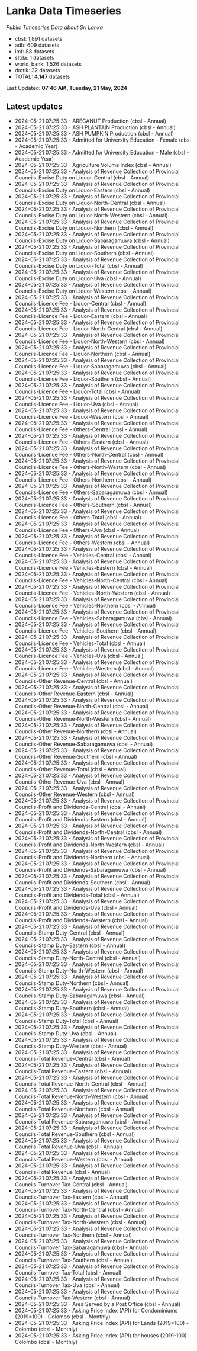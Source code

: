 # Lanka Data Timeseries
*Public Timeseries Data about Sri Lanka*

* cbsl: 1,891 datasets
* adb: 609 datasets
* imf: 88 datasets
* sltda: 1 datasets
* world_bank: 1,526 datasets
* dmtlk: 32 datasets
* TOTAL: **4,147** datasets

Last Updated: **07:46 AM, Tuesday, 21 May, 2024**

## Latest updates

* 2024-05-21 07:25:33 - ARECANUT Production (cbsl - Annual)
* 2024-05-21 07:25:33 - ASH PLANTAIN Production (cbsl - Annual)
* 2024-05-21 07:25:33 - ASH PUMPKIN Production (cbsl - Annual)
* 2024-05-21 07:25:33 - Admitted for University Education - Female (cbsl - Academic Year)
* 2024-05-21 07:25:33 - Admitted for University Education - Male (cbsl - Academic Year)
* 2024-05-21 07:25:33 - Agriculture Volume Index (cbsl - Annual)
* 2024-05-21 07:25:33 - Analysis of Revenue Collection of Provincial Councils-Excise Duty on Liquor-Central (cbsl - Annual)
* 2024-05-21 07:25:33 - Analysis of Revenue Collection of Provincial Councils-Excise Duty on Liquor-Eastern (cbsl - Annual)
* 2024-05-21 07:25:33 - Analysis of Revenue Collection of Provincial Councils-Excise Duty on Liquor-North-Central (cbsl - Annual)
* 2024-05-21 07:25:33 - Analysis of Revenue Collection of Provincial Councils-Excise Duty on Liquor-North-Western (cbsl - Annual)
* 2024-05-21 07:25:33 - Analysis of Revenue Collection of Provincial Councils-Excise Duty on Liquor-Northern (cbsl - Annual)
* 2024-05-21 07:25:33 - Analysis of Revenue Collection of Provincial Councils-Excise Duty on Liquor-Sabaragamuwa (cbsl - Annual)
* 2024-05-21 07:25:33 - Analysis of Revenue Collection of Provincial Councils-Excise Duty on Liquor-Southern (cbsl - Annual)
* 2024-05-21 07:25:33 - Analysis of Revenue Collection of Provincial Councils-Excise Duty on Liquor-Total (cbsl - Annual)
* 2024-05-21 07:25:33 - Analysis of Revenue Collection of Provincial Councils-Excise Duty on Liquor-Uva (cbsl - Annual)
* 2024-05-21 07:25:33 - Analysis of Revenue Collection of Provincial Councils-Excise Duty on Liquor-Western (cbsl - Annual)
* 2024-05-21 07:25:33 - Analysis of Revenue Collection of Provincial Councils-Licence Fee - Liquor-Central (cbsl - Annual)
* 2024-05-21 07:25:33 - Analysis of Revenue Collection of Provincial Councils-Licence Fee - Liquor-Eastern (cbsl - Annual)
* 2024-05-21 07:25:33 - Analysis of Revenue Collection of Provincial Councils-Licence Fee - Liquor-North-Central (cbsl - Annual)
* 2024-05-21 07:25:33 - Analysis of Revenue Collection of Provincial Councils-Licence Fee - Liquor-North-Western (cbsl - Annual)
* 2024-05-21 07:25:33 - Analysis of Revenue Collection of Provincial Councils-Licence Fee - Liquor-Northern (cbsl - Annual)
* 2024-05-21 07:25:33 - Analysis of Revenue Collection of Provincial Councils-Licence Fee - Liquor-Sabaragamuwa (cbsl - Annual)
* 2024-05-21 07:25:33 - Analysis of Revenue Collection of Provincial Councils-Licence Fee - Liquor-Southern (cbsl - Annual)
* 2024-05-21 07:25:33 - Analysis of Revenue Collection of Provincial Councils-Licence Fee - Liquor-Total (cbsl - Annual)
* 2024-05-21 07:25:33 - Analysis of Revenue Collection of Provincial Councils-Licence Fee - Liquor-Uva (cbsl - Annual)
* 2024-05-21 07:25:33 - Analysis of Revenue Collection of Provincial Councils-Licence Fee - Liquor-Western (cbsl - Annual)
* 2024-05-21 07:25:33 - Analysis of Revenue Collection of Provincial Councils-Licence Fee - Others-Central (cbsl - Annual)
* 2024-05-21 07:25:33 - Analysis of Revenue Collection of Provincial Councils-Licence Fee - Others-Eastern (cbsl - Annual)
* 2024-05-21 07:25:33 - Analysis of Revenue Collection of Provincial Councils-Licence Fee - Others-North-Central (cbsl - Annual)
* 2024-05-21 07:25:33 - Analysis of Revenue Collection of Provincial Councils-Licence Fee - Others-North-Western (cbsl - Annual)
* 2024-05-21 07:25:33 - Analysis of Revenue Collection of Provincial Councils-Licence Fee - Others-Northern (cbsl - Annual)
* 2024-05-21 07:25:33 - Analysis of Revenue Collection of Provincial Councils-Licence Fee - Others-Sabaragamuwa (cbsl - Annual)
* 2024-05-21 07:25:33 - Analysis of Revenue Collection of Provincial Councils-Licence Fee - Others-Southern (cbsl - Annual)
* 2024-05-21 07:25:33 - Analysis of Revenue Collection of Provincial Councils-Licence Fee - Others-Total (cbsl - Annual)
* 2024-05-21 07:25:33 - Analysis of Revenue Collection of Provincial Councils-Licence Fee - Others-Uva (cbsl - Annual)
* 2024-05-21 07:25:33 - Analysis of Revenue Collection of Provincial Councils-Licence Fee - Others-Western (cbsl - Annual)
* 2024-05-21 07:25:33 - Analysis of Revenue Collection of Provincial Councils-Licence Fee - Vehicles-Central (cbsl - Annual)
* 2024-05-21 07:25:33 - Analysis of Revenue Collection of Provincial Councils-Licence Fee - Vehicles-Eastern (cbsl - Annual)
* 2024-05-21 07:25:33 - Analysis of Revenue Collection of Provincial Councils-Licence Fee - Vehicles-North-Central (cbsl - Annual)
* 2024-05-21 07:25:33 - Analysis of Revenue Collection of Provincial Councils-Licence Fee - Vehicles-North-Western (cbsl - Annual)
* 2024-05-21 07:25:33 - Analysis of Revenue Collection of Provincial Councils-Licence Fee - Vehicles-Northern (cbsl - Annual)
* 2024-05-21 07:25:33 - Analysis of Revenue Collection of Provincial Councils-Licence Fee - Vehicles-Sabaragamuwa (cbsl - Annual)
* 2024-05-21 07:25:33 - Analysis of Revenue Collection of Provincial Councils-Licence Fee - Vehicles-Southern (cbsl - Annual)
* 2024-05-21 07:25:33 - Analysis of Revenue Collection of Provincial Councils-Licence Fee - Vehicles-Total (cbsl - Annual)
* 2024-05-21 07:25:33 - Analysis of Revenue Collection of Provincial Councils-Licence Fee - Vehicles-Uva (cbsl - Annual)
* 2024-05-21 07:25:33 - Analysis of Revenue Collection of Provincial Councils-Licence Fee - Vehicles-Western (cbsl - Annual)
* 2024-05-21 07:25:33 - Analysis of Revenue Collection of Provincial Councils-Other Revenue-Central (cbsl - Annual)
* 2024-05-21 07:25:33 - Analysis of Revenue Collection of Provincial Councils-Other Revenue-Eastern (cbsl - Annual)
* 2024-05-21 07:25:33 - Analysis of Revenue Collection of Provincial Councils-Other Revenue-North-Central (cbsl - Annual)
* 2024-05-21 07:25:33 - Analysis of Revenue Collection of Provincial Councils-Other Revenue-North-Western (cbsl - Annual)
* 2024-05-21 07:25:33 - Analysis of Revenue Collection of Provincial Councils-Other Revenue-Northern (cbsl - Annual)
* 2024-05-21 07:25:33 - Analysis of Revenue Collection of Provincial Councils-Other Revenue-Sabaragamuwa (cbsl - Annual)
* 2024-05-21 07:25:33 - Analysis of Revenue Collection of Provincial Councils-Other Revenue-Southern (cbsl - Annual)
* 2024-05-21 07:25:33 - Analysis of Revenue Collection of Provincial Councils-Other Revenue-Total (cbsl - Annual)
* 2024-05-21 07:25:33 - Analysis of Revenue Collection of Provincial Councils-Other Revenue-Uva (cbsl - Annual)
* 2024-05-21 07:25:33 - Analysis of Revenue Collection of Provincial Councils-Other Revenue-Western (cbsl - Annual)
* 2024-05-21 07:25:33 - Analysis of Revenue Collection of Provincial Councils-Profit and Dividends-Central (cbsl - Annual)
* 2024-05-21 07:25:33 - Analysis of Revenue Collection of Provincial Councils-Profit and Dividends-Eastern (cbsl - Annual)
* 2024-05-21 07:25:33 - Analysis of Revenue Collection of Provincial Councils-Profit and Dividends-North-Central (cbsl - Annual)
* 2024-05-21 07:25:33 - Analysis of Revenue Collection of Provincial Councils-Profit and Dividends-North-Western (cbsl - Annual)
* 2024-05-21 07:25:33 - Analysis of Revenue Collection of Provincial Councils-Profit and Dividends-Northern (cbsl - Annual)
* 2024-05-21 07:25:33 - Analysis of Revenue Collection of Provincial Councils-Profit and Dividends-Sabaragamuwa (cbsl - Annual)
* 2024-05-21 07:25:33 - Analysis of Revenue Collection of Provincial Councils-Profit and Dividends-Southern (cbsl - Annual)
* 2024-05-21 07:25:33 - Analysis of Revenue Collection of Provincial Councils-Profit and Dividends-Total (cbsl - Annual)
* 2024-05-21 07:25:33 - Analysis of Revenue Collection of Provincial Councils-Profit and Dividends-Uva (cbsl - Annual)
* 2024-05-21 07:25:33 - Analysis of Revenue Collection of Provincial Councils-Profit and Dividends-Western (cbsl - Annual)
* 2024-05-21 07:25:33 - Analysis of Revenue Collection of Provincial Councils-Stamp Duty-Central (cbsl - Annual)
* 2024-05-21 07:25:33 - Analysis of Revenue Collection of Provincial Councils-Stamp Duty-Eastern (cbsl - Annual)
* 2024-05-21 07:25:33 - Analysis of Revenue Collection of Provincial Councils-Stamp Duty-North-Central (cbsl - Annual)
* 2024-05-21 07:25:33 - Analysis of Revenue Collection of Provincial Councils-Stamp Duty-North-Western (cbsl - Annual)
* 2024-05-21 07:25:33 - Analysis of Revenue Collection of Provincial Councils-Stamp Duty-Northern (cbsl - Annual)
* 2024-05-21 07:25:33 - Analysis of Revenue Collection of Provincial Councils-Stamp Duty-Sabaragamuwa (cbsl - Annual)
* 2024-05-21 07:25:33 - Analysis of Revenue Collection of Provincial Councils-Stamp Duty-Southern (cbsl - Annual)
* 2024-05-21 07:25:33 - Analysis of Revenue Collection of Provincial Councils-Stamp Duty-Total (cbsl - Annual)
* 2024-05-21 07:25:33 - Analysis of Revenue Collection of Provincial Councils-Stamp Duty-Uva (cbsl - Annual)
* 2024-05-21 07:25:33 - Analysis of Revenue Collection of Provincial Councils-Stamp Duty-Western (cbsl - Annual)
* 2024-05-21 07:25:33 - Analysis of Revenue Collection of Provincial Councils-Total Revenue-Central (cbsl - Annual)
* 2024-05-21 07:25:33 - Analysis of Revenue Collection of Provincial Councils-Total Revenue-Eastern (cbsl - Annual)
* 2024-05-21 07:25:33 - Analysis of Revenue Collection of Provincial Councils-Total Revenue-North-Central (cbsl - Annual)
* 2024-05-21 07:25:33 - Analysis of Revenue Collection of Provincial Councils-Total Revenue-North-Western (cbsl - Annual)
* 2024-05-21 07:25:33 - Analysis of Revenue Collection of Provincial Councils-Total Revenue-Northern (cbsl - Annual)
* 2024-05-21 07:25:33 - Analysis of Revenue Collection of Provincial Councils-Total Revenue-Sabaragamuwa (cbsl - Annual)
* 2024-05-21 07:25:33 - Analysis of Revenue Collection of Provincial Councils-Total Revenue-Southern (cbsl - Annual)
* 2024-05-21 07:25:33 - Analysis of Revenue Collection of Provincial Councils-Total Revenue-Uva (cbsl - Annual)
* 2024-05-21 07:25:33 - Analysis of Revenue Collection of Provincial Councils-Total Revenue-Western (cbsl - Annual)
* 2024-05-21 07:25:33 - Analysis of Revenue Collection of Provincial Councils-Total Revenue (cbsl - Annual)
* 2024-05-21 07:25:33 - Analysis of Revenue Collection of Provincial Councils-Turnover Tax-Central (cbsl - Annual)
* 2024-05-21 07:25:33 - Analysis of Revenue Collection of Provincial Councils-Turnover Tax-Eastern (cbsl - Annual)
* 2024-05-21 07:25:33 - Analysis of Revenue Collection of Provincial Councils-Turnover Tax-North-Central (cbsl - Annual)
* 2024-05-21 07:25:33 - Analysis of Revenue Collection of Provincial Councils-Turnover Tax-North-Western (cbsl - Annual)
* 2024-05-21 07:25:33 - Analysis of Revenue Collection of Provincial Councils-Turnover Tax-Northern (cbsl - Annual)
* 2024-05-21 07:25:33 - Analysis of Revenue Collection of Provincial Councils-Turnover Tax-Sabaragamuwa (cbsl - Annual)
* 2024-05-21 07:25:33 - Analysis of Revenue Collection of Provincial Councils-Turnover Tax-Southern (cbsl - Annual)
* 2024-05-21 07:25:33 - Analysis of Revenue Collection of Provincial Councils-Turnover Tax-Total (cbsl - Annual)
* 2024-05-21 07:25:33 - Analysis of Revenue Collection of Provincial Councils-Turnover Tax-Uva (cbsl - Annual)
* 2024-05-21 07:25:33 - Analysis of Revenue Collection of Provincial Councils-Turnover Tax-Western (cbsl - Annual)
* 2024-05-21 07:25:33 - Area Served by a Post Office (cbsl - Annual)
* 2024-05-21 07:25:33 - Asking Price Index (API) for Condominiums (2019=100) - Colombo (cbsl - Monthly)
* 2024-05-21 07:25:33 - Asking Price Index (API) for Lands (2019=100) - Colombo (cbsl - Monthly)
* 2024-05-21 07:25:33 - Asking Price Index (API) for houses (2019-100) - Colombo (cbsl - Monthly)